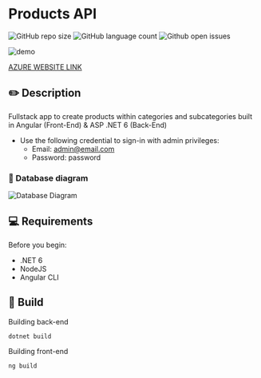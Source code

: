 # Products API

![GitHub repo size](https://img.shields.io/github/repo-size/JorgeHerreraU/ProductsApi?style=for-the-badge)
![GitHub language count](https://img.shields.io/github/languages/count/JorgeHerreraU/ProductsApi?style=for-the-badge)
![Github open issues](https://img.shields.io/github/issues/JorgeHerreraU/ProductsApi?style=for-the-badge)

<img src="https://i.ibb.co/WGLRSCZ/demo.jpg" alt="demo">

[AZURE WEBSITE LINK](https://brave-coast-06e0f7c0f.1.azurestaticapps.net)
## ✏️ Description
Fullstack app to create products within categories and subcategories built in Angular (Front-End) & ASP .NET 6 (Back-End)
* Use the following credential to sign-in with admin privileges:
    - Email: admin@email.com
    - Password: password

### 💾 Database diagram
![Database Diagram](https://i.ibb.co/yBRvF2m/Database.png)
## 💻 Requirements

Before you begin:
* .NET 6
* NodeJS
* Angular CLI

## 🚀 Build

Building back-end
```
dotnet build
```
Building front-end
```
ng build
```